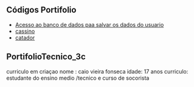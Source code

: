 
## Códigos Portifolio

* [Acesso ao banco de dados paa salvar os dados do usuario](Banco_de_dados/diagrama)
* [cassino](Desenvolvimento_de_sistemas)
* [catador](programacao_aplicadivos)


## PortifolioTecnico_3c
curriculo em criaçao
nome : caio vieira fonseca
idade: 17 anos
curriculo: estudante do ensino medio /tecnico e curso de socorista
